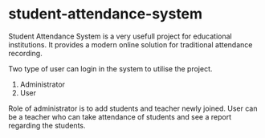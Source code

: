 # student-attendance-system

Student Attendance System is a very usefull project for educational institutions. It provides a modern online solution for traditional attendance recording. 

Two type of user can login in the system to utilise the project. 
1. Administrator 
2. User

Role of administrator is to add students and teacher newly joined. 
User can be a teacher who can take attendance of students and see a report regarding the students. 
